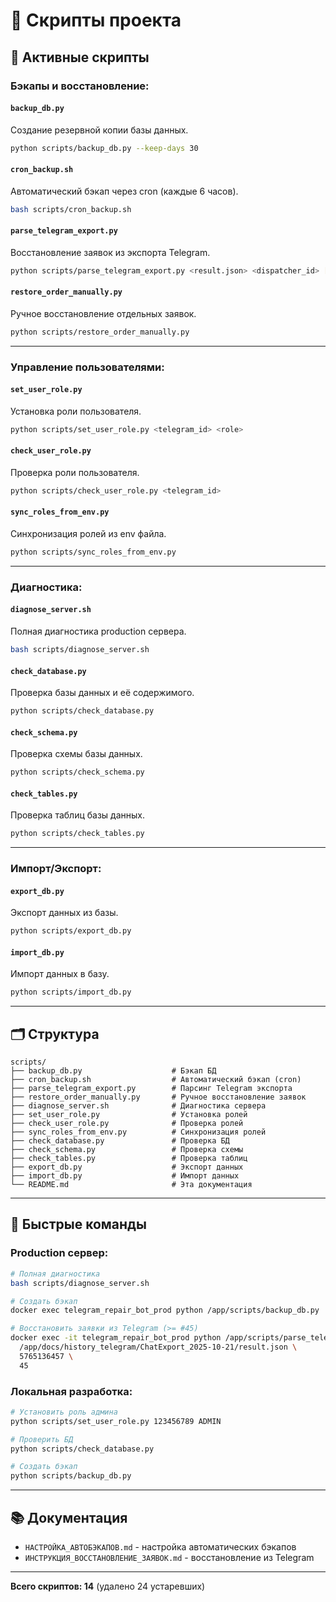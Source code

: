 # 📁 Скрипты проекта

## 🎯 Активные скрипты

### **Бэкапы и восстановление:**

#### `backup_db.py`
Создание резервной копии базы данных.
```bash
python scripts/backup_db.py --keep-days 30
```

#### `cron_backup.sh`
Автоматический бэкап через cron (каждые 6 часов).
```bash
bash scripts/cron_backup.sh
```

#### `parse_telegram_export.py`
Восстановление заявок из экспорта Telegram.
```bash
python scripts/parse_telegram_export.py <result.json> <dispatcher_id> [start_from]
```

#### `restore_order_manually.py`
Ручное восстановление отдельных заявок.
```bash
python scripts/restore_order_manually.py
```

---

### **Управление пользователями:**

#### `set_user_role.py`
Установка роли пользователя.
```bash
python scripts/set_user_role.py <telegram_id> <role>
```

#### `check_user_role.py`
Проверка роли пользователя.
```bash
python scripts/check_user_role.py <telegram_id>
```

#### `sync_roles_from_env.py`
Синхронизация ролей из env файла.
```bash
python scripts/sync_roles_from_env.py
```

---

### **Диагностика:**

#### `diagnose_server.sh`
Полная диагностика production сервера.
```bash
bash scripts/diagnose_server.sh
```

#### `check_database.py`
Проверка базы данных и её содержимого.
```bash
python scripts/check_database.py
```

#### `check_schema.py`
Проверка схемы базы данных.
```bash
python scripts/check_schema.py
```

#### `check_tables.py`
Проверка таблиц базы данных.
```bash
python scripts/check_tables.py
```

---

### **Импорт/Экспорт:**

#### `export_db.py`
Экспорт данных из базы.
```bash
python scripts/export_db.py
```

#### `import_db.py`
Импорт данных в базу.
```bash
python scripts/import_db.py
```

---

## 🗂️ Структура

```
scripts/
├── backup_db.py                    # Бэкап БД
├── cron_backup.sh                  # Автоматический бэкап (cron)
├── parse_telegram_export.py        # Парсинг Telegram экспорта
├── restore_order_manually.py       # Ручное восстановление заявок
├── diagnose_server.sh              # Диагностика сервера
├── set_user_role.py                # Установка ролей
├── check_user_role.py              # Проверка ролей
├── sync_roles_from_env.py          # Синхронизация ролей
├── check_database.py               # Проверка БД
├── check_schema.py                 # Проверка схемы
├── check_tables.py                 # Проверка таблиц
├── export_db.py                    # Экспорт данных
├── import_db.py                    # Импорт данных
└── README.md                       # Эта документация
```

---

## 🚀 Быстрые команды

### **Production сервер:**

```bash
# Полная диагностика
bash scripts/diagnose_server.sh

# Создать бэкап
docker exec telegram_repair_bot_prod python /app/scripts/backup_db.py

# Восстановить заявки из Telegram (>= #45)
docker exec -it telegram_repair_bot_prod python /app/scripts/parse_telegram_export.py \
  /app/docs/history_telegram/ChatExport_2025-10-21/result.json \
  5765136457 \
  45
```

### **Локальная разработка:**

```bash
# Установить роль админа
python scripts/set_user_role.py 123456789 ADMIN

# Проверить БД
python scripts/check_database.py

# Создать бэкап
python scripts/backup_db.py
```

---

## 📚 Документация

- `НАСТРОЙКА_АВТОБЭКАПОВ.md` - настройка автоматических бэкапов
- `ИНСТРУКЦИЯ_ВОССТАНОВЛЕНИЕ_ЗАЯВОК.md` - восстановление из Telegram

---

**Всего скриптов: 14** (удалено 24 устаревших)
